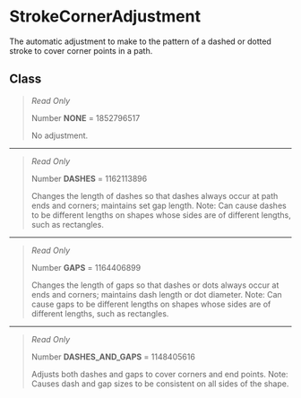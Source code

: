 # StrokeCornerAdjustment
The automatic adjustment to make to the pattern of a dashed or dotted stroke to cover corner points in a path.

## Class
> *Read Only* 
> 
> Number **NONE** = 1852796517
> 
> No adjustment.
*** 
> *Read Only* 
> 
> Number **DASHES** = 1162113896
> 
> Changes the length of dashes so that dashes always occur at path ends and corners; maintains set gap length. Note: Can cause dashes to be different lengths on shapes whose sides are of different lengths, such as rectangles.
*** 
> *Read Only* 
> 
> Number **GAPS** = 1164406899
> 
> Changes the length of gaps so that dashes or dots always occur at ends and corners; maintains dash length or dot diameter. Note: Can cause gaps to be different lengths on shapes whose sides are of different lengths, such as rectangles.
*** 
> *Read Only* 
> 
> Number **DASHES_AND_GAPS** = 1148405616
> 
> Adjusts both dashes and gaps to cover corners and end points. Note: Causes dash and gap sizes to be consistent on all sides of the shape.

